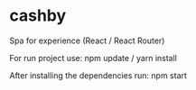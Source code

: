 # cashby
Spa for experience (React / React Router)

For run project use:
npm update / yarn install 

After installing the dependencies run: npm start
